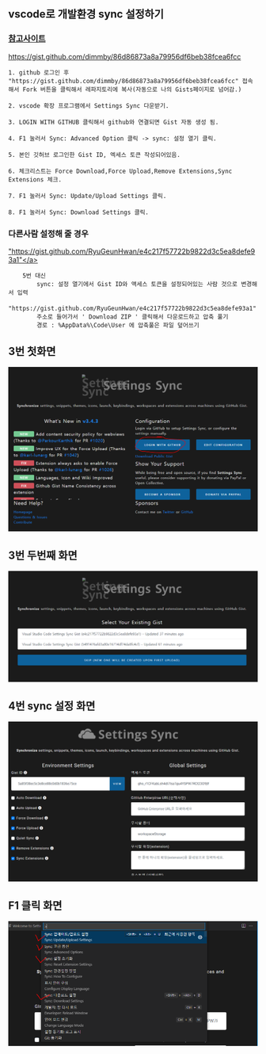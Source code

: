 ## vscode로 개발환경 sync 설정하기

### <a href="https://okayoon.tistory.com/entry/%ED%9A%8C%EC%82%AC%EC%97%90%EC%84%9C-%EC%93%B0%EB%8D%98-%ED%99%98%EA%B2%BD-%EA%B7%B8%EB%8C%80%EB%A1%9C-VSCode-%EB%8F%99%EA%B8%B0%ED%99%94%ED%95%98%EA%B8%B0gistsettings-sync-%EC%84%A4%EC%A0%95-%EB%8F%99%EA%B8%B0%ED%99%94">참고사이트</a>

<a href="https://gist.github.com/dimmby/86d86873a8a79956df6beb38fcea6fcc">https://gist.github.com/dimmby/86d86873a8a79956df6beb38fcea6fcc</a>

```
1. github 로그인 후 "https://gist.github.com/dimmby/86d86873a8a79956df6beb38fcea6fcc" 접속해서 Fork 버튼을 클릭해서 레파지토리에 복사(자동으로 나의 Gists페이지로 넘어감.)

2. vscode 확장 프로그램에서 Settings Sync 다운받기.

3. LOGIN WITH GITHUB 클릭해서 github와 연결되면 Gist 자동 생성 됨.

4. F1 눌러서 Sync: Advanced Option 클릭 -> sync: 설정 열기 클릭.

5. 본인 깃허브 로그인한 Gist ID, 엑세스 토큰 작성되어있음.

6. 체크리스트는 Force Download,Force Upload,Remove Extensions,Sync Extensions 체크.

7. F1 눌러서 Sync: Update/Upload Settings 클릭.

8. F1 눌러서 Sync: Download Settings 클릭.

```

### 다른사람 설정해 줄 경우

<a href="hhttps://gist.github.com/RyuGeunHwan/e4c217f57722b9822d3c5ea8defe93a1">"https://gist.github.com/RyuGeunHwan/e4c217f57722b9822d3c5ea8defe93a1"</a>

```
	5번 대신
		sync: 설정 열기에서 Gist ID와 액세스 토큰을 설정되어있는 사람 것으로 변경해서 입력 
		"https://gist.github.com/RyuGeunHwan/e4c217f57722b9822d3c5ea8defe93a1"
		주소로 들어가서 ' Download ZIP ' 클릭해서 다운로드하고 압축 풀기
		경로 : %AppData%\Code\User 에 압축풀은 파일 덮어쓰기
```

## 3번 첫화면

![sync-1](img/%EC%BA%A1%EC%B2%98.PNG)

## 3번 두번째 화면

![sync-2](img/%EC%BA%A1%EC%B2%981.PNG)

## 4번 sync 설정 화면
![sync-3](img/%EC%BA%A1%EC%B2%982.PNG)

## F1 클릭 화면
![sync-4](img/%EC%BA%A1%EC%B2%983.PNG)
